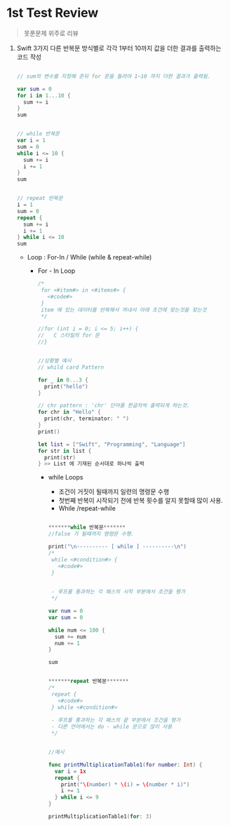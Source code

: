 # 1st Test Review

> 못푼문제 위주로 리뷰

1. Swift 3가지 다른 반복문 방식별로 각각 1부터 10까지 값을 더한 결과를 출력하는 코드 작성

   ```swift
   
   // sum의 변수를 지정해 준뒤 for 문을 돌려야 1~10 까지 더한 결과가 출력됨. 
   
   var sum = 0
   for i in 1...10 {
     sum += i
   }
   sum
   
   
   // while 반복문
   var i = 1
   sum = 0
   while i <= 10 {
     sum += i
     i += 1
   }
   sum
   
   
   // repeat 반복문
   i = 1
   sum = 0
   repeat {
     sum += i
     i += 1
   } while i <= 10
   sum
   ```

   * Loop : For-In / While (while & repeat-while)

     * For - In Loop 

       ```swift
       /*
        for <#item#> in <#items#> {
          <#code#>
        }
        item 에 있는 데이터를 반복해서 꺼내서 아래 조건에 맞는것을 찾는것
        */
       
       //for (int i = 0; i <= 5; i++) {
       //   C 스타일의 for 문
       //}
       
       
       //상황별 예시
       // whild card Pattern 
       
       for _ in 0...3 {
         print("hello")
       }
       
       // chr pattern : 'chr' 단어를 한글자씩 출력되게 하는것. 
       for chr in "Hello" {
         print(chr, terminator: " ")
       }
       print()
       
       let list = ["Swift", "Programming", "Language"]
       for str in list {
         print(str)
       } >> List 에 기재된 순서대로 하나씩 출력
       
       ```

       * while Loops 

         * 조건이 거짓이 될때까지 일련의 명령문 수행
         * 첫번째 반복이 시작되기 전에 반복 횟수를 알지 못할때 많이 사용.
         * While /repeat-while 

         ```swift
         
         *******while 반복문*******
         //false 가 될때까지 명령문 수행.
         
         print("\n---------- [ while ] ----------\n")
         /*
          while <#condition#> {
            <#code#>
          }
         
          
          - 루프를 통과하는 각 패스의 시작 부분에서 조건을 평가
          */
         
         var num = 0
         var sum = 0
         
         while num <= 100 {
           sum += num
           num += 1
         }
         
         sum
         
         
         *******repeat 반복분*******
         /*
          repeat {
            <#code#>
          } while <#condition#>
          
          - 루프를 통과하는 각 패스의 끝 부분에서 조건을 평가
          - 다른 언어에서는 do - while 문으로 많이 사용
          */
         
         
         //예시 
         
         func printMultiplicationTable1(for number: Int) {
           var i = 1x
           repeat {
             print("\(number) * \(i) = \(number * i)")
             i += 1
           } while i <= 9
         }
         
         printMultiplicationTable1(for: 3)
         
         
         
         ```

         